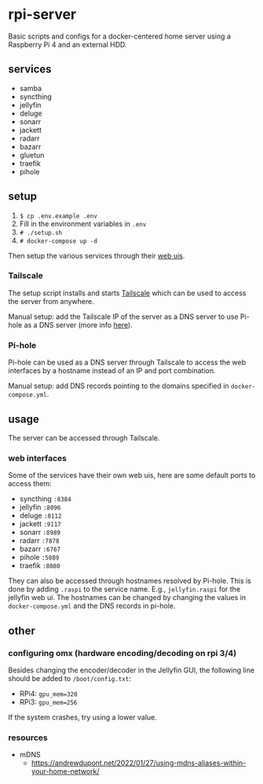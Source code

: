 # rpi-server
Basic scripts and configs for a docker-centered home server using a Raspberry Pi 4 and an external HDD.

## services
- samba
- syncthing
- jellyfin
- deluge
- sonarr
- jackett
- radarr
- bazarr
- gluetun
- traefik
- pihole

## setup
1. `$ cp .env.example .env`
2. Fill in the environment variables in `.env`
3. `# ./setup.sh`
4. `# docker-compose up -d`

Then setup the various services through their [web uis](#web-interfaces).

### Tailscale
The setup script installs and starts [Tailscale](https://tailscale.com/) which can be used to access the server from anywhere. 

Manual setup: add the Tailscale IP of the server as a DNS server to use Pi-hole as a DNS server (more info [here](https://tailscale.com/kb/1114/pi-hole/#optional-share-your-pi-hole-with-a-friend)).

### Pi-hole
Pi-hole can be used as a DNS server through Tailscale to access the web interfaces by a hostname instead of an IP and port combination.

Manual setup: add DNS records pointing to the domains specified in `docker-compose.yml`.

## usage
The server can be accessed through Tailscale.

### web interfaces
Some of the services have their own web uis, here are some default ports to access them:
- syncthing `:8384`
- jellyfin `:8096`
- deluge `:8112`
- jackett `:9117`
- sonarr `:8989`
- radarr `:7878`
- bazarr `:6767`
- pihole `:5089`
- traefik `:8080`

They can also be accessed through hostnames resolved by Pi-hole. This is done by adding `.raspi` to the service name. E.g., `jellyfin.raspi` for the jellyfin web ui. The hostnames can be changed by changing the values in `docker-compose.yml` and the DNS records in pi-hole.

## other
### configuring omx (hardware encoding/decoding on rpi 3/4)
Besides changing the encoder/decoder in the Jellyfin GUI, the following line should be added to `/boot/config.txt`:
- RPi4: `gpu_mem=320`
- RPi3: `gpu_mem=256`

If the system crashes, try using a lower value.

### resources
- mDNS
    - https://andrewdupont.net/2022/01/27/using-mdns-aliases-within-your-home-network/

